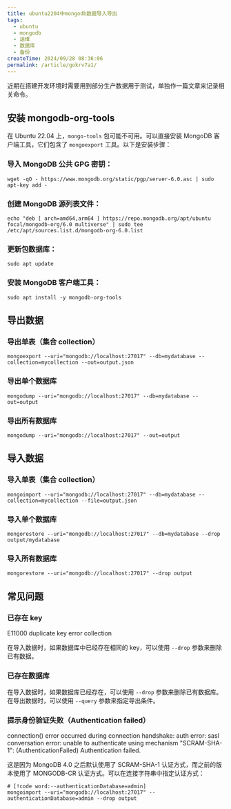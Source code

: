 ```yaml
---
title: ubuntu2204中mongodb数据导入导出
tags:
  - ubuntu
  - mongodb
  - 运维
  - 数据库
  - 备份
createTime: 2024/09/28 08:36:06
permalink: /article/gokrv7a1/
---
```


近期在搭建开发环境时需要用到部分生产数据用于测试，单独作一篇文章来记录相关命令。

<!-- more -->

## 安装 mongodb-org-tools

在 Ubuntu 22.04 上，`mongo-tools` 包可能不可用。可以直接安装 MongoDB 客户端工具，它们包含了 `mongoexport` 工具。以下是安装步骤：

### 导入 MongoDB 公共 GPG 密钥：

```shell
wget -qO - https://www.mongodb.org/static/pgp/server-6.0.asc | sudo apt-key add -
```

### 创建 MongoDB 源列表文件：

```shell
echo "deb [ arch=amd64,arm64 ] https://repo.mongodb.org/apt/ubuntu focal/mongodb-org/6.0 multiverse" | sudo tee /etc/apt/sources.list.d/mongodb-org-6.0.list
```

### 更新包数据库：

```shell
sudo apt update
```

### 安装 MongoDB 客户端工具：

```shell
sudo apt install -y mongodb-org-tools
```

## 导出数据

### 导出单表（集合 collection）

```shell
mongoexport --uri="mongodb://localhost:27017" --db=mydatabase --collection=mycollection --out=output.json
```

### 导出单个数据库

```shell
mongodump --uri="mongodb://localhost:27017" --db=mydatabase --out=output
```

### 导出所有数据库

```shell
mongodump --uri="mongodb://localhost:27017" --out=output
```

## 导入数据

### 导入单表（集合 collection）

```shell
mongoimport --uri="mongodb://localhost:27017" --db=mydatabase --collection=mycollection --file=output.json
```

### 导入单个数据库

```shell
mongorestore --uri="mongodb://localhost:27017" --db=mydatabase --drop output/mydatabase
```

### 导入所有数据库

```shell
mongorestore --uri="mongodb://localhost:27017" --drop output
```

## 常见问题

### 已存在 key

E11000 duplicate key error collection

在导入数据时，如果数据库中已经存在相同的 key，可以使用 `--drop` 参数来删除已有数据。

### 已存在数据库

在导入数据时，如果数据库已经存在，可以使用 `--drop` 参数来删除已有数据库。在导出数据时，可以使用 `--query` 参数来指定导出条件。

### 提示身份验证失败（Authentication failed）

connection() error occurred during connection handshake: auth error: sasl conversation error: unable to authenticate using mechanism "SCRAM-SHA-1": (AuthenticationFailed) Authentication failed.

这是因为 MongoDB 4.0 之后默认使用了 SCRAM-SHA-1 认证方式，而之前的版本使用了 MONGODB-CR 认证方式。可以在连接字符串中指定认证方式：

```shell
# [!code word:--authenticationDatabase=admin]
mongoimport --uri="mongodb://localhost:27017" --authenticationDatabase=admin --drop output

```